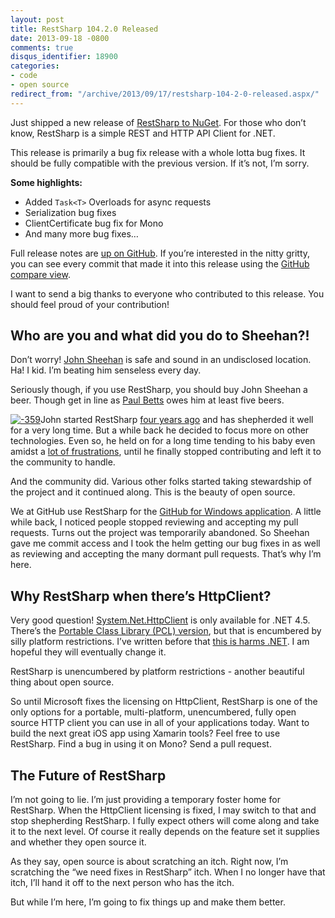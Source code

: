 ```yaml
---
layout: post
title: RestSharp 104.2.0 Released
date: 2013-09-18 -0800
comments: true
disqus_identifier: 18900
categories:
- code
- open source
redirect_from: "/archive/2013/09/17/restsharp-104-2-0-released.aspx/"
---
```


Just shipped a new release of [RestSharp to
NuGet](https://www.nuget.org/packages/RestSharp/ "RestSharp on NuGet").
For those who don’t know, RestSharp is a simple REST and HTTP API Client
for .NET.

This release is primarily a bug fix release with a whole lotta bug
fixes. It should be fully compatible with the previous version. If it’s
not, I’m sorry.

**Some highlights:**

-   Added `Task<T>` Overloads for async requests
-   Serialization bug fixes
-   ClientCertificate bug fix for Mono
-   And many more bug fixes…

Full release notes are [up on
GitHub](https://github.com/restsharp/RestSharp/releases "RestSharp 104.2 release notes").
If you’re interested in the nitty gritty, you can see every commit that
made it into this release using the [GitHub compare
view](https://github.com/RestSharp/RestSharp/compare/104.1...104.2 "RestSharp 104.2 commits").

I want to send a big thanks to everyone who contributed to this release.
You should feel proud of your contribution!

Who are you and what did you do to Sheehan?!
--------------------------------------------

Don’t worry! [John
Sheehan](http://john-sheehan.com/ "John Sheehan's blog") is safe and
sound in an undisclosed location. Ha! I kid. I’m beating him senseless
every day.

Seriously though, if you use RestSharp, you should buy John Sheehan a
beer. Though get in line as [Paul
Betts](https://twitter.com/paulcbetts "Paul Betts") owes him at least
five beers.

[![-359](http://haacked.com/images/haacked_com/WindowsLiveWriter/RestSharp104.2Released_F7DA/-359_thumb.png "-359")](http://haacked.com/images/haacked_com/WindowsLiveWriter/RestSharp104.2Released_F7DA/-359_2.png)John
started RestSharp [four years
ago](https://github.com/restsharp/RestSharp/commit/c6fa63e14208cde3243d1176f038da2342a175ab "Initial commit")
and has shepherded it well for a very long time. But a while back he
decided to focus more on other technologies. Even so, he held on for a
long time tending to his baby even amidst a [lot of
frustrations](http://john-sheehan.com/blog/my-net-open-source-project-management-nightmare "Open Source Management Nightmare"),
until he finally stopped contributing and left it to the community to
handle.

And the community did. Various other folks started taking stewardship of
the project and it continued along. This is the beauty of open source.

We at GitHub use RestSharp for the [GitHub for Windows
application](http://windows.github.com/ "GitHub for Windows"). A little
while back, I noticed people stopped reviewing and accepting my pull
requests. Turns out the project was temporarily abandoned. So Sheehan
gave me commit access and I took the helm getting our bug fixes in as
well as reviewing and accepting the many dormant pull requests. That’s
why I’m here.

Why RestSharp when there’s HttpClient?
--------------------------------------

Very good question!
[System.Net.HttpClient](http://msdn.microsoft.com/en-us/library/system.net.http.httpclient.aspx "System.Net.HttpClient on MSDN")
is only available for .NET 4.5. There’s the [Portable Class Library
(PCL)
version](http://blogs.msdn.com/b/bclteam/archive/2013/02/18/portable-httpclient-for-net-framework-and-windows-phone.aspx "Portable HttpClient"),
but that is encumbered by silly platform restrictions. I’ve written
before that [this is harms
.NET](http://haacked.com/archive/2013/06/24/platform-limitations-harm-net.aspx "Platform Limitations harm .NET").
I am hopeful they will eventually change it.

RestSharp is unencumbered by platform restrictions - another beautiful
thing about open source.

So until Microsoft fixes the licensing on HttpClient, RestSharp is one
of the only options for a portable, multi-platform, unencumbered, fully
open source HTTP client you can use in all of your applications today.
Want to build the next great iOS app using Xamarin tools? Feel free to
use RestSharp. Find a bug in using it on Mono? Send a pull request.

The Future of RestSharp
-----------------------

I’m not going to lie. I’m just providing a temporary foster home for
RestSharp. When the HttpClient licensing is fixed, I may switch to that
and stop shepherding RestSharp. I fully expect others will come along
and take it to the next level. Of course it really depends on the
feature set it supplies and whether they open source it.

As they say, open source is about scratching an itch. Right now, I’m
scratching the “we need fixes in RestSharp” itch. When I no longer have
that itch, I’ll hand it off to the next person who has the itch.

But while I’m here, I’m going to fix things up and make them better.

